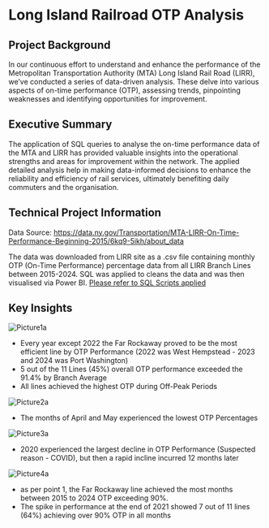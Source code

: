 # Long Island Railroad OTP Analysis

## Project Background
In our continuous effort to understand and enhance the performance of the Metropolitan Transportation Authority (MTA) Long Island Rail Road (LIRR), we’ve conducted a series of data-driven analysis. These delve into various aspects of on-time performance (OTP), assessing trends, pinpointing weaknesses and identifying opportunities for improvement.

## Executive Summary
The application of SQL queries to analyse the on-time performance data of the MTA and LIRR has provided valuable insights into the operational strengths and areas for improvement within the network. The applied detailed analysis help in making data-informed decisions to enhance the reliability and efficiency of rail services, ultimately benefiting daily commuters and the organisation.

## Technical Project Information
Data Source: https://data.ny.gov/Transportation/MTA-LIRR-On-Time-Performance-Beginning-2015/6kq9-5ikh/about_data

The data was downloaded from LIRR site as a .csv file containing monthly OTP (On-Time Performance) percentage data from all LIRR Branch Lines between 2015-2024.  SQL was applied to cleans the data and was then visualised via Power BI.  [Please refer to SQL Scripts applied](https://github.com/pingi14/LIRR/blob/main/SQL%20Scripts_v2.pdf)

## Key Insights

![Picture1a](https://github.com/user-attachments/assets/33411744-3749-4ab8-b820-924c74f9945f)


- Every year except 2022 the Far Rockaway proved to be the most efficient line by OTP Performance (2022 was West Hempstead - 2023 and 2024 was Port Washington)
- 5 out of the 11 Lines (45%) overall OTP performance exceeded the 91.4% by Branch Average
- All lines achieved the highest OTP during Off-Peak Periods

![Picture2a](https://github.com/user-attachments/assets/0e84b8ec-4ce7-4bc3-b278-5397aec43a72)


- The months of April and May experienced the lowest OTP Percentages
  
![Picture3a](https://github.com/user-attachments/assets/28e7e7f3-6b25-4214-9873-2120e250931f)


- 2020 experienced the largest decline in OTP Performance (Suspected reason - COVID), but then a rapid incline incurred 12 months later

![Picture4a](https://github.com/user-attachments/assets/98622903-b610-4884-a6b5-a1aa0820a356)


- as per point 1, the Far Rockaway line achieved the most months between 2015 to 2024 OTP exceeding 90%.  
- The spike in performance at the end of 2021 showed 7 out of 11 lines (64%) achieving over 90% OTP in all months
